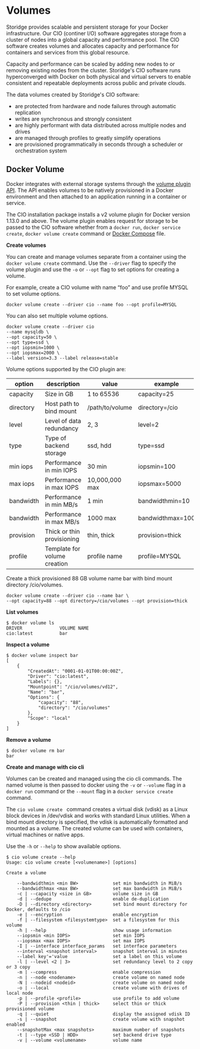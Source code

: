 # Volumes

Storidge provides scalable and persistent storage for your Docker infrastructure. Our CIO (continer I/O) software aggregates storage from a cluster of nodes into a global capacity and performance pool. The CIO software creates volumes and allocates capacity and performance for containers and services from this global resource. 

Capacity and performance can be scaled by adding new nodes to or removing existing nodes from the cluster. Storidge's CIO software runs hyperconverged with Docker on both physical and virtual servers to enable consistent and repeatable deployments across public and private clouds. 

The data volumes created by Storidge's CIO software:

- are protected from hardware and node failures through automatic replication
- writes are synchronous and strongly consistent
- are highly performant with data distributed across multiple nodes and drives
- are managed through profiles to greatly simplify operations
- are provisioned programmatically in seconds through a scheduler or orchestration system

## **Docker Volume**

Docker integrates with external storage systems through the [volume plugin API](https://docs.docker.com/engine/extend/plugins_volume/). The API enables volumes to be natively provisioned in a Docker environment and then attached to an application running in a container or service. 

The CIO installation package installs a v2 volume plugin for Docker version 1.13.0 and above. The volume plugin enables request for storage to be passed to the CIO software whether from a `docker run`, `docker service create`, `docker volume create` command or [Docker Compose](https://docs.docker.com/compose/overview/) file. 

**Create volumes**

You can create and manage volumes separate from a container using the `docker volume create` command. Use the `--driver` flag to specify the volume plugin and use the `-o` or `--opt` flag to set options for creating a volume. 

For example, create a CIO volume with name “foo” and use profile MYSQL to set volume options.

```
docker volume create --driver cio --name foo --opt profile=MYSQL 
```

You can also set multiple volume options. 

```
docker volume create --driver cio 
--name mysqldb \
--opt capacity=50 \
--opt type=ssd \
--opt iopsmin=1000 \
--opt iopsmax=2000 \
--label version=3.3 --label release=stable
```

Volume options supported by the CIO plugin are:  

| **option** | **description**              | value           | example          |
| ---------- | ---------------------------- | --------------- | ---------------- |
| capacity   | Size in GB                   | 1 to 65536      | capacity=25      |
| directory  | Host path to bind mount      | /path/to/volume | directory=/cio   |
| level      | Level of data redundancy     | 2, 3            | level=2          |
| type       | Type of backend storage      | ssd, hdd        | type=ssd         |
| min iops   | Performance in min IOPS      | 30 min          | iopsmin=100      |
| max iops   | Performance in max IOPS      | 10,000,000 max  | iopsmax=5000     |
| bandwidth  | Performance in min MB/s      | 1 min           | bandwidthmin=10  |
| bandwidth  | Performance in max MB/s      | 1000 max        | bandwidthmax=100 |
| provision  | Thick or thin provisioning   | thin, thick     | provision=thick  |
| profile    | Template for volume creation | profile name    | profile=MYSQL    |

Create a thick provisioned 88 GB volume name bar with bind mount directory /cio/volumes. 

```
docker volume create --driver cio --name bar \
--opt capacity=88 --opt directory=/cio/volumes --opt provision=thick
```

**List volumes**

```
$ docker volume ls
DRIVER              VOLUME NAME
cio:latest          bar
```

**Inspect a volume**

```
$ docker volume inspect bar
[
    {
        "CreatedAt": "0001-01-01T00:00:00Z",
        "Driver": "cio:latest",
        "Labels": {},
        "Mountpoint": "/cio/volumes/vd12",
        "Name": "bar",
        "Options": {
            "capacity": "88",
            "directory": "/cio/volumes"
        },
        "Scope": "local"
    }
]
```

**Remove a volume**

```
$ docker volume rm bar
bar
```



**Create and manage with cio cli**

Volumes can be created and managed using the cio cli commands. The named volume is then passed to docker using the `-v` or `--volume` flag in a `docker run` command or the `--mount` flag in a `docker service create` command. 

The `cio volume create ` command creates a virtual disk (vdisk) as a Linux block devices in /dev/vdisk and works with standard Linux utilities. When a bind mount directory is specified, the vdisk is automatically formatted and mounted as a volume. The created volume can be used with containers, virtual machines or native apps. 

Use the `-h` or `--help` to show available options.  

```
$ cio volume create --help
Usage: cio volume create [<volumename>] [options]

Create a volume

    --bandwidthmin <min BW>             set min bandwidth in MiB/s
    --bandwidthmax <max BW>             set max bandwidth in MiB/s
    -c | --capacity <size in GB>        volume size in GB
    -d | --dedupe                       enable de-duplication
    -D | --directory <directory>        set bind mount directory for Docker, defaults to /cio
    -e | --encryption                   enable encryption
    -f | --filesystem <filesystemtype>  set a filesystem for this volume
    -h | --help                         show usage information
    --iopsmin <min IOPS>                set min IOPS
    --iopsmax <max IOPS>                set max IOPS
    -I | --interface interface_params   set interface parameters
    --interval <snapshot interval>      snapshot interval in minutes
    --label key'='value                 set a label on this volume
    -l | --level <2 | 3>                set redundancy level to 2 copy or 3 copy
    -m | --compress                     enable compression
    -n | --node <nodename>              create volume on named node
    -N | --nodeid <nodeid>              create volume on named node
    -o | --local                        create volume with drives of local node
    -p | --profile <profile>            use profile to add volume
    -P | --provision <thin | thick>     select thin or thick provisioned volume
    -q | --quiet                        display the assigned vdisk ID
    -s | --snapshot                     create volume with snapshot enabled
    --snapshotMax <max snapshots>       maximum number of snapshots
    -t | --type <SSD | HDD>             set backend drive type
    -v | --volume <volumename>          volume name
```


